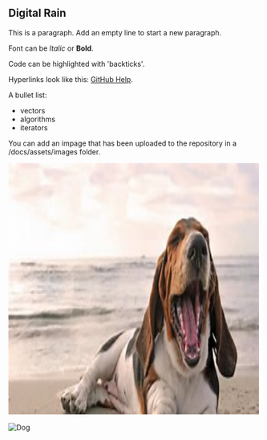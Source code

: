 ## Digital Rain

This is a paragraph. Add an empty line to start a new paragraph.

Font can be *Italic* or **Bold**.

Code can be highlighted with 'backticks'.

Hyperlinks look like this: [GitHub Help](https://help.github.com/).

A bullet list:

- vectors
- algorithms
- iterators

You can add an impage that has been uploaded to the repository in a /docs/assets/images folder.

<img src="https://github.com/jAlbright02/Digital_Rain_Cpp/blob/main/docs/assets/images/image.png" width="500" height="500">

![Dog](/least-github-pages/docs/assets/image.png)
